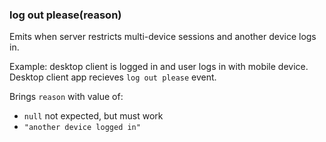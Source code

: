 ### log out please(reason)
Emits when server restricts multi-device sessions and another device logs in.

Example: desktop client is logged in and user logs in with mobile device. Desktop client app recieves `log out please` event.

Brings `reason` with value of:
  - `null`
    not expected, but must work
  - `"another device logged in"`
